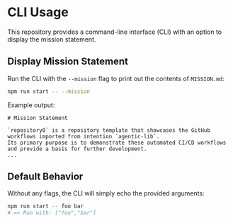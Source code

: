 # CLI Usage

This repository provides a command-line interface (CLI) with an option to display the mission statement.

## Display Mission Statement

Run the CLI with the `--mission` flag to print out the contents of `MISSION.md`:

```bash
npm run start -- --mission
```

Example output:
```
# Mission Statement

`repository0` is a repository template that showcases the GitHub workflows imported from intentïon `agentic-lib`.
Its primary purpose is to demonstrate these automated CI/CD workflows and provide a basis for further development.
...
```

## Default Behavior

Without any flags, the CLI will simply echo the provided arguments:

```bash
npm run start -- foo bar
# => Run with: ["foo","bar"]
```
